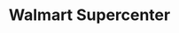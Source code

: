 ---
title: "Walmart Supercenter"
url: /greensboro/walmart-supercenter-west-wendover-avenue/
shop: supermarket
---